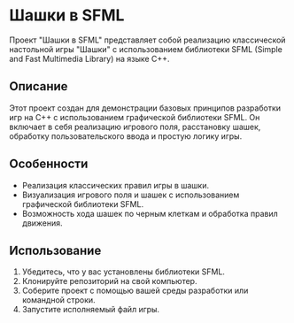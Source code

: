 # Шашки в SFML

Проект "Шашки в SFML" представляет собой реализацию классической настольной игры "Шашки" с использованием библиотеки SFML (Simple and Fast Multimedia Library) на языке C++.

## Описание

Этот проект создан для демонстрации базовых принципов разработки игр на C++ с использованием графической библиотеки SFML. Он включает в себя реализацию игрового поля, расстановку шашек, обработку пользовательского ввода и простую логику игры.

## Особенности

- Реализация классических правил игры в шашки.
- Визуализация игрового поля и шашек с использованием графической библиотеки SFML.
- Возможность хода шашек по черным клеткам и обработка правил движения.

## Использование

1. Убедитесь, что у вас установлены библиотеки SFML.
2. Клонируйте репозиторий на свой компьютер.
3. Соберите проект с помощью вашей среды разработки или командной строки.
4. Запустите исполняемый файл игры.
